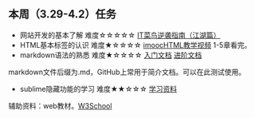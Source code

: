 ## 本周（3.29-4.2）任务
- 网站开发的基本了解 难度☆☆☆☆☆
[IT菜鸟逆袭指南（江湖篇）](http://www.imooc.com/video/667)
- HTML基本标签的认识 难度★☆☆☆☆
[imoocHTML教学视频](http://www.imooc.com/learn/9) 1-5章看完。
- markdown语法的熟悉 难度★☆☆☆☆
[入门文档](https://sspai.com/post/25137)
[进阶文档](http://www.appinn.com/markdown/)

markdown文件后缀为.md，GitHub上常用于简介文档。可以在此测试使用。
- sublime隐藏功能的学习 难度★★☆☆☆
[学习资料](http://www.imooc.com/learn/40)

辅助资料：web教材。[W3School](http://www.w3school.com.cn/)
